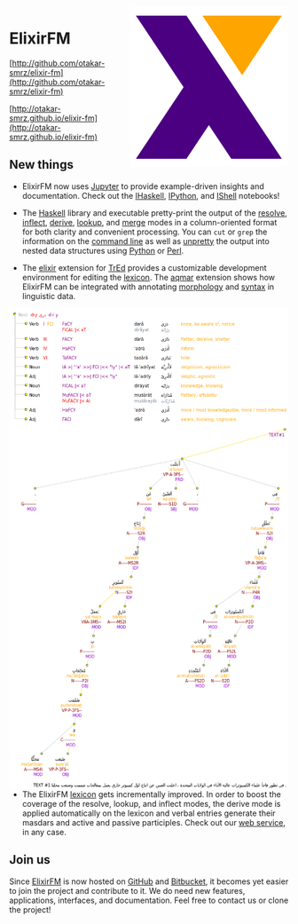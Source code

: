 <img align="right" src="elixir-fm.png">

# ElixirFM

[http://github.com/otakar-smrz/elixir-fm](http://github.com/otakar-smrz/elixir-fm)

[http://otakar-smrz.github.io/elixir-fm](http://otakar-smrz.github.io/elixir-fm)

## New things

- ElixirFM now uses [Jupyter](http://jupyter.org) to provide example-driven insights and documentation. Check out the [IHaskell](Haskell/ElixirFM/README.ipynb), [IPython](Python/ElixirFM/README.ipynb), and [IShell](README.ipynb) notebooks!

- The [Haskell](Haskell/ElixirFM) library and executable pretty-print the output of the [resolve](Haskell/ElixirFM/Elixir/Resolve.hs), [inflect](Haskell/ElixirFM/Elixir/Inflect.hs), [derive](Haskell/ElixirFM/Elixir/Derive.hs), [lookup](Haskell/ElixirFM/Elixir/Lookup.hs), and [merge](Haskell/ElixirFM/Elixir/Template.hs) modes in a column-oriented format for both clarity and convenient processing. You can `cut` or `grep` the information on the [command line](README.ipynb) as well as [unpretty](Python/ElixirFM/README.ipynb) the output into nested data structures using [Python](Python/ElixirFM/ElixirFM/__init__.py) or [Perl](Perl/ElixirFM/lib/ElixirFM.pm).

- The [elixir](TrEd/elixir) extension for [TrEd](TrEd) provides a customizable development environment for editing the [lexicon](TrEd/elixir/data). The [aqmar](TrEd/aqmar) extension shows how ElixirFM can be integrated with annotating [morphology](TrEd/aqmar/data/example.aqmar.morpho.png) and [syntax](TrEd/aqmar/data/example.aqmar.syntax.png) in linguistic data.
<img align="right" src="TrEd/elixir/data/sunny-complex.elixir.png">
<img align="right" src="TrEd/aqmar/data/example.aqmar.syntax.png">

- The ElixirFM [lexicon](Haskell/ElixirFM/Elixir/Lexicon.hs) gets incrementally improved. In order to boost the coverage of the resolve, lookup, and inflect modes, the derive mode is applied automatically on the lexicon and verbal entries generate their masdars and active and passive participles. Check out our [web service](http://otakar-smrz.github.io/elixir-fm), in any case.

## Join us

Since [ElixirFM](http://github.com/otakar-smrz/elixir-fm) is now hosted on [GitHub](http://github.com/otakar-smrz) and [Bitbucket](http://bitbucket.org/otakar-smrz), it becomes yet easier to join the project and contribute to it. We do need new features, applications, interfaces, and documentation. Feel free to contact us or clone the project!
